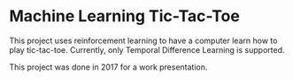 # Machine Learning Tic-Tac-Toe
This project uses reinforcement learning to have a computer learn how to play tic-tac-toe. Currently, only Temporal Difference Learning
is supported.

This project was done in 2017 for a work presentation.
